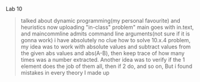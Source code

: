 Lab 10

> talked about dynamic programming(my personal favourite) and heuristics
> now uploading "in-class" problem"
> main goes with in.text, and maincommline admits command line arguments(not sure if it is gonna work)
>i have absolutely no clue how to solve 10.x.4 problem, my idea was to work with absolute values and subtract values from the given abs values and abs(A-B), then keep trace of how many times was a number extracted. Another idea was to verify if the 1 element does the job of them all, then if 2 do, and so on, But i found mistakes in every theory I made up

